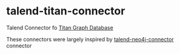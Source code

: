 talend-titan-connector
======================

Talend Connector fo [Titan Graph Database][1]

These connectors were largely inspired by [talend-neo4j-connector][2] connector

[1]: https://github.com/thinkaurelius/titan
[2]: https://github.com/Zenika/talend-neo4j-connector
